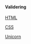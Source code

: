 #### Validering

[HTML](http://validator.w3.org/check/referer)

[CSS](http://jigsaw.w3.org/css-validator/check/referer)

[Unicorn](http://validator.w3.org/unicorn/check?ucn_uri=referer&amp;ucn_task=conformance)
